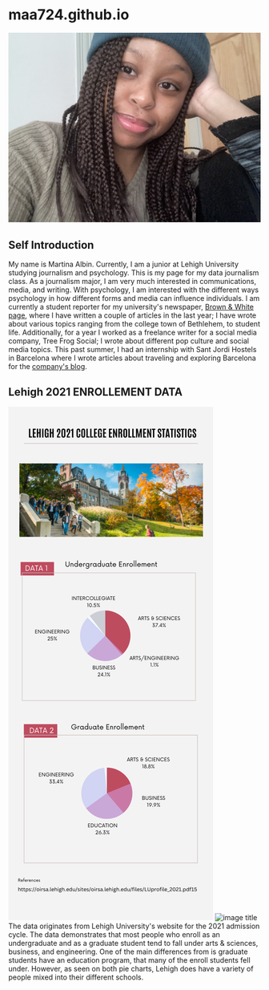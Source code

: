 # maa724.github.io
![Martina](https://github.com/maa724/maa724.github.io/blob/main/IMG_0596.jpeg?raw=true)
## Self Introduction
My name is Martina Albin. Currently, I am a junior at Lehigh University studying journalism and psychology. This is my page for my data journalism class.
As a journalism major, I am very much interested in communications, media, and writing. With psychology, I am interested with the different ways psychology in how different forms and media can influence individuals. I am currently a student reporter for my university's newspaper, [Brown & White page](https://thebrownandwhite.com/author/maa724/), where I have written a couple of articles in the last year; I have wrote about various topics ranging from the college town of Bethlehem, to student life.  Additionally, for a year I worked as a freelance writer for a social media company, Tree Frog Social; I wrote about different pop culture and social media topics. This past summer, I had an internship with Sant Jordi Hostels in Barcelona where I wrote articles about traveling and exploring Barcelona for the [company's blog](https://www.santjordihostels.com/blog/).
## Lehigh 2021 ENROLLEMENT DATA
![INFOGRAPHIC](https://github.com/maa724/maa724.github.io/blob/main/Orange%20and%20Gray%20Simple%20Informational%20Infographic.png?raw=true)
<img src="[image url](https://github.com/maa724/maa724.github.io/blob/main/Orange%20and%20Gray%20Simple%20Informational%20Infographic.png?raw=true)" alt="image title" width="400"/>
The data originates from Lehigh University's website for the 2021 admission cycle. The data demonstrates that most people who enroll as an undergraduate and as a graduate student tend to fall under arts & sciences, business, and engineering. One of the main differences from is graduate students have an education program, that many of the enroll students fell under. However, as seen on both pie charts, Lehigh does have a variety of people mixed into their different schools.
